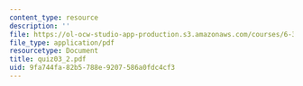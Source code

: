 ```yaml
---
content_type: resource
description: ''
file: https://ol-ocw-studio-app-production.s3.amazonaws.com/courses/6-374-analysis-and-design-of-digital-integrated-circuits-fall-2003/9fa744fa82b5788e9207586a0fdc4cf3_quiz03_2.pdf
file_type: application/pdf
resourcetype: Document
title: quiz03_2.pdf
uid: 9fa744fa-82b5-788e-9207-586a0fdc4cf3
---
```

